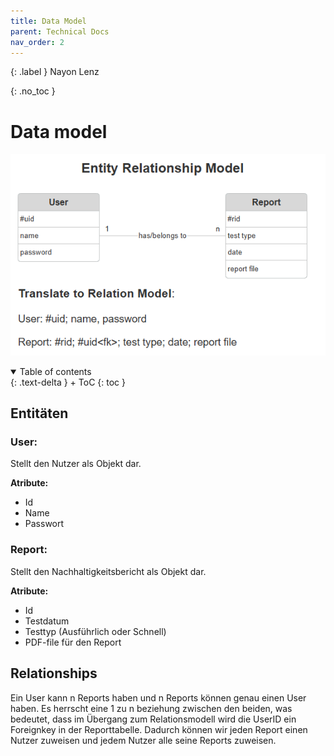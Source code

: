```yaml
---
title: Data Model
parent: Technical Docs
nav_order: 2
---
```


{: .label }
Nayon Lenz

{: .no_toc }
# Data model

![Datenmodel](../assets/images/sic-datamodel.png)


<details open markdown="block">
{: .text-delta }
<summary>Table of contents</summary>
+ ToC
{: toc }
</details>

## Entitäten
### User:
Stellt den Nutzer als Objekt dar.

**Atribute:**
- Id
- Name
- Passwort

### Report:
Stellt den Nachhaltigkeitsbericht als Objekt dar.

**Atribute:**
- Id 
- Testdatum
- Testtyp (Ausführlich oder Schnell)
- PDF-file für den Report

## Relationships

Ein User kann n Reports haben und n Reports können genau einen User haben.
Es herrscht eine 1 zu n beziehung zwischen den beiden, was bedeutet, dass im Übergang zum Relationsmodell wird die UserID ein Foreignkey in der Reporttabelle.
Dadurch können wir jeden Report einen Nutzer zuweisen und jedem Nutzer alle seine Reports zuweisen.

